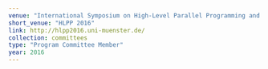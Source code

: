 ```yaml
---
venue: "International Symposium on High-Level Parallel Programming and Applications"
short_venue: "HLPP 2016"
link: http://hlpp2016.uni-muenster.de/
collection: committees
type: "Program Committee Member"
year: 2016
---
```

